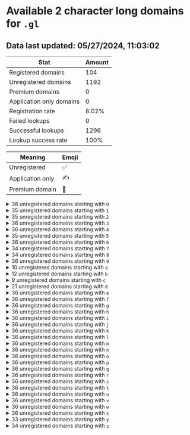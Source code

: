 # Available 2 character long domains for `.gl`

## Data last updated: 05/27/2024, 11:03:02

|Stat|Amount|
|--|--|
|Registered domains|104|
|Unregistered domains|1192|
|Premium domains|0|
|Application only domains|0|
|Registration rate|8.02%|
|Failed lookups|0|
|Successful lookups|1296|
|Lookup success rate|100%|


|Meaning|Emoji|
|--|--|
|Unregistered|:white_check_mark:|
|Application only|:writing_hand:|
|Premium domain|:gem:|

<details>
<summary>36 unregistered domains starting with <bold><code>0</code></bold></summary>

|Type|Domain|
|--|--|
|:white_check_mark:|`00.gl`|
|:white_check_mark:|`01.gl`|
|:white_check_mark:|`02.gl`|
|:white_check_mark:|`03.gl`|
|:white_check_mark:|`04.gl`|
|:white_check_mark:|`05.gl`|
|:white_check_mark:|`06.gl`|
|:white_check_mark:|`07.gl`|
|:white_check_mark:|`08.gl`|
|:white_check_mark:|`09.gl`|
|:white_check_mark:|`0a.gl`|
|:white_check_mark:|`0b.gl`|
|:white_check_mark:|`0c.gl`|
|:white_check_mark:|`0d.gl`|
|:white_check_mark:|`0e.gl`|
|:white_check_mark:|`0f.gl`|
|:white_check_mark:|`0g.gl`|
|:white_check_mark:|`0h.gl`|
|:white_check_mark:|`0i.gl`|
|:white_check_mark:|`0j.gl`|
|:white_check_mark:|`0k.gl`|
|:white_check_mark:|`0l.gl`|
|:white_check_mark:|`0m.gl`|
|:white_check_mark:|`0n.gl`|
|:white_check_mark:|`0o.gl`|
|:white_check_mark:|`0p.gl`|
|:white_check_mark:|`0q.gl`|
|:white_check_mark:|`0r.gl`|
|:white_check_mark:|`0s.gl`|
|:white_check_mark:|`0t.gl`|
|:white_check_mark:|`0u.gl`|
|:white_check_mark:|`0v.gl`|
|:white_check_mark:|`0w.gl`|
|:white_check_mark:|`0x.gl`|
|:white_check_mark:|`0y.gl`|
|:white_check_mark:|`0z.gl`|
</details>
<details>
<summary>35 unregistered domains starting with <bold><code>1</code></bold></summary>

|Type|Domain|
|--|--|
|:white_check_mark:|`11.gl`|
|:white_check_mark:|`12.gl`|
|:white_check_mark:|`13.gl`|
|:white_check_mark:|`14.gl`|
|:white_check_mark:|`15.gl`|
|:white_check_mark:|`16.gl`|
|:white_check_mark:|`17.gl`|
|:white_check_mark:|`18.gl`|
|:white_check_mark:|`19.gl`|
|:white_check_mark:|`1a.gl`|
|:white_check_mark:|`1b.gl`|
|:white_check_mark:|`1c.gl`|
|:white_check_mark:|`1d.gl`|
|:white_check_mark:|`1e.gl`|
|:white_check_mark:|`1f.gl`|
|:white_check_mark:|`1g.gl`|
|:white_check_mark:|`1h.gl`|
|:white_check_mark:|`1i.gl`|
|:white_check_mark:|`1j.gl`|
|:white_check_mark:|`1k.gl`|
|:white_check_mark:|`1l.gl`|
|:white_check_mark:|`1m.gl`|
|:white_check_mark:|`1n.gl`|
|:white_check_mark:|`1o.gl`|
|:white_check_mark:|`1p.gl`|
|:white_check_mark:|`1q.gl`|
|:white_check_mark:|`1r.gl`|
|:white_check_mark:|`1s.gl`|
|:white_check_mark:|`1t.gl`|
|:white_check_mark:|`1u.gl`|
|:white_check_mark:|`1v.gl`|
|:white_check_mark:|`1w.gl`|
|:white_check_mark:|`1x.gl`|
|:white_check_mark:|`1y.gl`|
|:white_check_mark:|`1z.gl`|
</details>
<details>
<summary>35 unregistered domains starting with <bold><code>2</code></bold></summary>

|Type|Domain|
|--|--|
|:white_check_mark:|`20.gl`|
|:white_check_mark:|`21.gl`|
|:white_check_mark:|`22.gl`|
|:white_check_mark:|`23.gl`|
|:white_check_mark:|`24.gl`|
|:white_check_mark:|`25.gl`|
|:white_check_mark:|`26.gl`|
|:white_check_mark:|`27.gl`|
|:white_check_mark:|`29.gl`|
|:white_check_mark:|`2a.gl`|
|:white_check_mark:|`2b.gl`|
|:white_check_mark:|`2c.gl`|
|:white_check_mark:|`2d.gl`|
|:white_check_mark:|`2e.gl`|
|:white_check_mark:|`2f.gl`|
|:white_check_mark:|`2g.gl`|
|:white_check_mark:|`2h.gl`|
|:white_check_mark:|`2i.gl`|
|:white_check_mark:|`2j.gl`|
|:white_check_mark:|`2k.gl`|
|:white_check_mark:|`2l.gl`|
|:white_check_mark:|`2m.gl`|
|:white_check_mark:|`2n.gl`|
|:white_check_mark:|`2o.gl`|
|:white_check_mark:|`2p.gl`|
|:white_check_mark:|`2q.gl`|
|:white_check_mark:|`2r.gl`|
|:white_check_mark:|`2s.gl`|
|:white_check_mark:|`2t.gl`|
|:white_check_mark:|`2u.gl`|
|:white_check_mark:|`2v.gl`|
|:white_check_mark:|`2w.gl`|
|:white_check_mark:|`2x.gl`|
|:white_check_mark:|`2y.gl`|
|:white_check_mark:|`2z.gl`|
</details>
<details>
<summary>36 unregistered domains starting with <bold><code>3</code></bold></summary>

|Type|Domain|
|--|--|
|:white_check_mark:|`30.gl`|
|:white_check_mark:|`31.gl`|
|:white_check_mark:|`32.gl`|
|:white_check_mark:|`33.gl`|
|:white_check_mark:|`34.gl`|
|:white_check_mark:|`35.gl`|
|:white_check_mark:|`36.gl`|
|:white_check_mark:|`37.gl`|
|:white_check_mark:|`38.gl`|
|:white_check_mark:|`39.gl`|
|:white_check_mark:|`3a.gl`|
|:white_check_mark:|`3b.gl`|
|:white_check_mark:|`3c.gl`|
|:white_check_mark:|`3d.gl`|
|:white_check_mark:|`3e.gl`|
|:white_check_mark:|`3f.gl`|
|:white_check_mark:|`3g.gl`|
|:white_check_mark:|`3h.gl`|
|:white_check_mark:|`3i.gl`|
|:white_check_mark:|`3j.gl`|
|:white_check_mark:|`3k.gl`|
|:white_check_mark:|`3l.gl`|
|:white_check_mark:|`3m.gl`|
|:white_check_mark:|`3n.gl`|
|:white_check_mark:|`3o.gl`|
|:white_check_mark:|`3p.gl`|
|:white_check_mark:|`3q.gl`|
|:white_check_mark:|`3r.gl`|
|:white_check_mark:|`3s.gl`|
|:white_check_mark:|`3t.gl`|
|:white_check_mark:|`3u.gl`|
|:white_check_mark:|`3v.gl`|
|:white_check_mark:|`3w.gl`|
|:white_check_mark:|`3x.gl`|
|:white_check_mark:|`3y.gl`|
|:white_check_mark:|`3z.gl`|
</details>
<details>
<summary>36 unregistered domains starting with <bold><code>4</code></bold></summary>

|Type|Domain|
|--|--|
|:white_check_mark:|`40.gl`|
|:white_check_mark:|`41.gl`|
|:white_check_mark:|`42.gl`|
|:white_check_mark:|`43.gl`|
|:white_check_mark:|`44.gl`|
|:white_check_mark:|`45.gl`|
|:white_check_mark:|`46.gl`|
|:white_check_mark:|`47.gl`|
|:white_check_mark:|`48.gl`|
|:white_check_mark:|`49.gl`|
|:white_check_mark:|`4a.gl`|
|:white_check_mark:|`4b.gl`|
|:white_check_mark:|`4c.gl`|
|:white_check_mark:|`4d.gl`|
|:white_check_mark:|`4e.gl`|
|:white_check_mark:|`4f.gl`|
|:white_check_mark:|`4g.gl`|
|:white_check_mark:|`4h.gl`|
|:white_check_mark:|`4i.gl`|
|:white_check_mark:|`4j.gl`|
|:white_check_mark:|`4k.gl`|
|:white_check_mark:|`4l.gl`|
|:white_check_mark:|`4m.gl`|
|:white_check_mark:|`4n.gl`|
|:white_check_mark:|`4o.gl`|
|:white_check_mark:|`4p.gl`|
|:white_check_mark:|`4q.gl`|
|:white_check_mark:|`4r.gl`|
|:white_check_mark:|`4s.gl`|
|:white_check_mark:|`4t.gl`|
|:white_check_mark:|`4u.gl`|
|:white_check_mark:|`4v.gl`|
|:white_check_mark:|`4w.gl`|
|:white_check_mark:|`4x.gl`|
|:white_check_mark:|`4y.gl`|
|:white_check_mark:|`4z.gl`|
</details>
<details>
<summary>35 unregistered domains starting with <bold><code>5</code></bold></summary>

|Type|Domain|
|--|--|
|:white_check_mark:|`50.gl`|
|:white_check_mark:|`51.gl`|
|:white_check_mark:|`52.gl`|
|:white_check_mark:|`53.gl`|
|:white_check_mark:|`54.gl`|
|:white_check_mark:|`55.gl`|
|:white_check_mark:|`56.gl`|
|:white_check_mark:|`57.gl`|
|:white_check_mark:|`58.gl`|
|:white_check_mark:|`5a.gl`|
|:white_check_mark:|`5b.gl`|
|:white_check_mark:|`5c.gl`|
|:white_check_mark:|`5d.gl`|
|:white_check_mark:|`5e.gl`|
|:white_check_mark:|`5f.gl`|
|:white_check_mark:|`5g.gl`|
|:white_check_mark:|`5h.gl`|
|:white_check_mark:|`5i.gl`|
|:white_check_mark:|`5j.gl`|
|:white_check_mark:|`5k.gl`|
|:white_check_mark:|`5l.gl`|
|:white_check_mark:|`5m.gl`|
|:white_check_mark:|`5n.gl`|
|:white_check_mark:|`5o.gl`|
|:white_check_mark:|`5p.gl`|
|:white_check_mark:|`5q.gl`|
|:white_check_mark:|`5r.gl`|
|:white_check_mark:|`5s.gl`|
|:white_check_mark:|`5t.gl`|
|:white_check_mark:|`5u.gl`|
|:white_check_mark:|`5v.gl`|
|:white_check_mark:|`5w.gl`|
|:white_check_mark:|`5x.gl`|
|:white_check_mark:|`5y.gl`|
|:white_check_mark:|`5z.gl`|
</details>
<details>
<summary>36 unregistered domains starting with <bold><code>6</code></bold></summary>

|Type|Domain|
|--|--|
|:white_check_mark:|`60.gl`|
|:white_check_mark:|`61.gl`|
|:white_check_mark:|`62.gl`|
|:white_check_mark:|`63.gl`|
|:white_check_mark:|`64.gl`|
|:white_check_mark:|`65.gl`|
|:white_check_mark:|`66.gl`|
|:white_check_mark:|`67.gl`|
|:white_check_mark:|`68.gl`|
|:white_check_mark:|`69.gl`|
|:white_check_mark:|`6a.gl`|
|:white_check_mark:|`6b.gl`|
|:white_check_mark:|`6c.gl`|
|:white_check_mark:|`6d.gl`|
|:white_check_mark:|`6e.gl`|
|:white_check_mark:|`6f.gl`|
|:white_check_mark:|`6g.gl`|
|:white_check_mark:|`6h.gl`|
|:white_check_mark:|`6i.gl`|
|:white_check_mark:|`6j.gl`|
|:white_check_mark:|`6k.gl`|
|:white_check_mark:|`6l.gl`|
|:white_check_mark:|`6m.gl`|
|:white_check_mark:|`6n.gl`|
|:white_check_mark:|`6o.gl`|
|:white_check_mark:|`6p.gl`|
|:white_check_mark:|`6q.gl`|
|:white_check_mark:|`6r.gl`|
|:white_check_mark:|`6s.gl`|
|:white_check_mark:|`6t.gl`|
|:white_check_mark:|`6u.gl`|
|:white_check_mark:|`6v.gl`|
|:white_check_mark:|`6w.gl`|
|:white_check_mark:|`6x.gl`|
|:white_check_mark:|`6y.gl`|
|:white_check_mark:|`6z.gl`|
</details>
<details>
<summary>34 unregistered domains starting with <bold><code>7</code></bold></summary>

|Type|Domain|
|--|--|
|:white_check_mark:|`70.gl`|
|:white_check_mark:|`71.gl`|
|:white_check_mark:|`72.gl`|
|:white_check_mark:|`73.gl`|
|:white_check_mark:|`74.gl`|
|:white_check_mark:|`75.gl`|
|:white_check_mark:|`76.gl`|
|:white_check_mark:|`77.gl`|
|:white_check_mark:|`78.gl`|
|:white_check_mark:|`79.gl`|
|:white_check_mark:|`7a.gl`|
|:white_check_mark:|`7c.gl`|
|:white_check_mark:|`7d.gl`|
|:white_check_mark:|`7e.gl`|
|:white_check_mark:|`7g.gl`|
|:white_check_mark:|`7h.gl`|
|:white_check_mark:|`7i.gl`|
|:white_check_mark:|`7j.gl`|
|:white_check_mark:|`7k.gl`|
|:white_check_mark:|`7l.gl`|
|:white_check_mark:|`7m.gl`|
|:white_check_mark:|`7n.gl`|
|:white_check_mark:|`7o.gl`|
|:white_check_mark:|`7p.gl`|
|:white_check_mark:|`7q.gl`|
|:white_check_mark:|`7r.gl`|
|:white_check_mark:|`7s.gl`|
|:white_check_mark:|`7t.gl`|
|:white_check_mark:|`7u.gl`|
|:white_check_mark:|`7v.gl`|
|:white_check_mark:|`7w.gl`|
|:white_check_mark:|`7x.gl`|
|:white_check_mark:|`7y.gl`|
|:white_check_mark:|`7z.gl`|
</details>
<details>
<summary>34 unregistered domains starting with <bold><code>8</code></bold></summary>

|Type|Domain|
|--|--|
|:white_check_mark:|`80.gl`|
|:white_check_mark:|`81.gl`|
|:white_check_mark:|`82.gl`|
|:white_check_mark:|`83.gl`|
|:white_check_mark:|`84.gl`|
|:white_check_mark:|`85.gl`|
|:white_check_mark:|`87.gl`|
|:white_check_mark:|`89.gl`|
|:white_check_mark:|`8a.gl`|
|:white_check_mark:|`8b.gl`|
|:white_check_mark:|`8c.gl`|
|:white_check_mark:|`8d.gl`|
|:white_check_mark:|`8e.gl`|
|:white_check_mark:|`8f.gl`|
|:white_check_mark:|`8g.gl`|
|:white_check_mark:|`8h.gl`|
|:white_check_mark:|`8i.gl`|
|:white_check_mark:|`8j.gl`|
|:white_check_mark:|`8k.gl`|
|:white_check_mark:|`8l.gl`|
|:white_check_mark:|`8m.gl`|
|:white_check_mark:|`8n.gl`|
|:white_check_mark:|`8o.gl`|
|:white_check_mark:|`8p.gl`|
|:white_check_mark:|`8q.gl`|
|:white_check_mark:|`8r.gl`|
|:white_check_mark:|`8s.gl`|
|:white_check_mark:|`8t.gl`|
|:white_check_mark:|`8u.gl`|
|:white_check_mark:|`8v.gl`|
|:white_check_mark:|`8w.gl`|
|:white_check_mark:|`8x.gl`|
|:white_check_mark:|`8y.gl`|
|:white_check_mark:|`8z.gl`|
</details>
<details>
<summary>36 unregistered domains starting with <bold><code>9</code></bold></summary>

|Type|Domain|
|--|--|
|:white_check_mark:|`90.gl`|
|:white_check_mark:|`91.gl`|
|:white_check_mark:|`92.gl`|
|:white_check_mark:|`93.gl`|
|:white_check_mark:|`94.gl`|
|:white_check_mark:|`95.gl`|
|:white_check_mark:|`96.gl`|
|:white_check_mark:|`97.gl`|
|:white_check_mark:|`98.gl`|
|:white_check_mark:|`99.gl`|
|:white_check_mark:|`9a.gl`|
|:white_check_mark:|`9b.gl`|
|:white_check_mark:|`9c.gl`|
|:white_check_mark:|`9d.gl`|
|:white_check_mark:|`9e.gl`|
|:white_check_mark:|`9f.gl`|
|:white_check_mark:|`9g.gl`|
|:white_check_mark:|`9h.gl`|
|:white_check_mark:|`9i.gl`|
|:white_check_mark:|`9j.gl`|
|:white_check_mark:|`9k.gl`|
|:white_check_mark:|`9l.gl`|
|:white_check_mark:|`9m.gl`|
|:white_check_mark:|`9n.gl`|
|:white_check_mark:|`9o.gl`|
|:white_check_mark:|`9p.gl`|
|:white_check_mark:|`9q.gl`|
|:white_check_mark:|`9r.gl`|
|:white_check_mark:|`9s.gl`|
|:white_check_mark:|`9t.gl`|
|:white_check_mark:|`9u.gl`|
|:white_check_mark:|`9v.gl`|
|:white_check_mark:|`9w.gl`|
|:white_check_mark:|`9x.gl`|
|:white_check_mark:|`9y.gl`|
|:white_check_mark:|`9z.gl`|
</details>
<details>
<summary>10 unregistered domains starting with <bold><code>a</code></bold></summary>

|Type|Domain|
|--|--|
|:white_check_mark:|`a0.gl`|
|:white_check_mark:|`a1.gl`|
|:white_check_mark:|`a2.gl`|
|:white_check_mark:|`a3.gl`|
|:white_check_mark:|`a6.gl`|
|:white_check_mark:|`a7.gl`|
|:white_check_mark:|`a8.gl`|
|:white_check_mark:|`a9.gl`|
|:white_check_mark:|`ap.gl`|
|:white_check_mark:|`aq.gl`|
</details>
<details>
<summary>12 unregistered domains starting with <bold><code>b</code></bold></summary>

|Type|Domain|
|--|--|
|:white_check_mark:|`b0.gl`|
|:white_check_mark:|`b1.gl`|
|:white_check_mark:|`b2.gl`|
|:white_check_mark:|`b3.gl`|
|:white_check_mark:|`b4.gl`|
|:white_check_mark:|`b5.gl`|
|:white_check_mark:|`b6.gl`|
|:white_check_mark:|`b7.gl`|
|:white_check_mark:|`b8.gl`|
|:white_check_mark:|`b9.gl`|
|:white_check_mark:|`bo.gl`|
|:white_check_mark:|`bv.gl`|
</details>
<details>
<summary>9 unregistered domains starting with <bold><code>c</code></bold></summary>

|Type|Domain|
|--|--|
|:white_check_mark:|`c0.gl`|
|:white_check_mark:|`c1.gl`|
|:white_check_mark:|`c2.gl`|
|:white_check_mark:|`c3.gl`|
|:white_check_mark:|`c6.gl`|
|:white_check_mark:|`c7.gl`|
|:white_check_mark:|`c8.gl`|
|:white_check_mark:|`c9.gl`|
|:white_check_mark:|`cj.gl`|
</details>
<details>
<summary>21 unregistered domains starting with <bold><code>d</code></bold></summary>

|Type|Domain|
|--|--|
|:white_check_mark:|`d0.gl`|
|:white_check_mark:|`d1.gl`|
|:white_check_mark:|`d2.gl`|
|:white_check_mark:|`d3.gl`|
|:white_check_mark:|`d4.gl`|
|:white_check_mark:|`d5.gl`|
|:white_check_mark:|`d6.gl`|
|:white_check_mark:|`d7.gl`|
|:white_check_mark:|`d8.gl`|
|:white_check_mark:|`d9.gl`|
|:white_check_mark:|`dp.gl`|
|:white_check_mark:|`dq.gl`|
|:white_check_mark:|`dr.gl`|
|:white_check_mark:|`ds.gl`|
|:white_check_mark:|`dt.gl`|
|:white_check_mark:|`du.gl`|
|:white_check_mark:|`dv.gl`|
|:white_check_mark:|`dw.gl`|
|:white_check_mark:|`dx.gl`|
|:white_check_mark:|`dy.gl`|
|:white_check_mark:|`dz.gl`|
</details>
<details>
<summary>36 unregistered domains starting with <bold><code>e</code></bold></summary>

|Type|Domain|
|--|--|
|:white_check_mark:|`e0.gl`|
|:white_check_mark:|`e1.gl`|
|:white_check_mark:|`e2.gl`|
|:white_check_mark:|`e3.gl`|
|:white_check_mark:|`e4.gl`|
|:white_check_mark:|`e5.gl`|
|:white_check_mark:|`e6.gl`|
|:white_check_mark:|`e7.gl`|
|:white_check_mark:|`e8.gl`|
|:white_check_mark:|`e9.gl`|
|:white_check_mark:|`ea.gl`|
|:white_check_mark:|`eb.gl`|
|:white_check_mark:|`ec.gl`|
|:white_check_mark:|`ed.gl`|
|:white_check_mark:|`ee.gl`|
|:white_check_mark:|`ef.gl`|
|:white_check_mark:|`eg.gl`|
|:white_check_mark:|`eh.gl`|
|:white_check_mark:|`ei.gl`|
|:white_check_mark:|`ej.gl`|
|:white_check_mark:|`ek.gl`|
|:white_check_mark:|`el.gl`|
|:white_check_mark:|`em.gl`|
|:white_check_mark:|`en.gl`|
|:white_check_mark:|`eo.gl`|
|:white_check_mark:|`ep.gl`|
|:white_check_mark:|`eq.gl`|
|:white_check_mark:|`er.gl`|
|:white_check_mark:|`es.gl`|
|:white_check_mark:|`et.gl`|
|:white_check_mark:|`eu.gl`|
|:white_check_mark:|`ev.gl`|
|:white_check_mark:|`ew.gl`|
|:white_check_mark:|`ex.gl`|
|:white_check_mark:|`ey.gl`|
|:white_check_mark:|`ez.gl`|
</details>
<details>
<summary>36 unregistered domains starting with <bold><code>f</code></bold></summary>

|Type|Domain|
|--|--|
|:white_check_mark:|`f0.gl`|
|:white_check_mark:|`f1.gl`|
|:white_check_mark:|`f2.gl`|
|:white_check_mark:|`f3.gl`|
|:white_check_mark:|`f4.gl`|
|:white_check_mark:|`f5.gl`|
|:white_check_mark:|`f6.gl`|
|:white_check_mark:|`f7.gl`|
|:white_check_mark:|`f8.gl`|
|:white_check_mark:|`f9.gl`|
|:white_check_mark:|`fa.gl`|
|:white_check_mark:|`fb.gl`|
|:white_check_mark:|`fc.gl`|
|:white_check_mark:|`fd.gl`|
|:white_check_mark:|`fe.gl`|
|:white_check_mark:|`ff.gl`|
|:white_check_mark:|`fg.gl`|
|:white_check_mark:|`fh.gl`|
|:white_check_mark:|`fi.gl`|
|:white_check_mark:|`fj.gl`|
|:white_check_mark:|`fk.gl`|
|:white_check_mark:|`fl.gl`|
|:white_check_mark:|`fm.gl`|
|:white_check_mark:|`fn.gl`|
|:white_check_mark:|`fo.gl`|
|:white_check_mark:|`fp.gl`|
|:white_check_mark:|`fq.gl`|
|:white_check_mark:|`fr.gl`|
|:white_check_mark:|`fs.gl`|
|:white_check_mark:|`ft.gl`|
|:white_check_mark:|`fu.gl`|
|:white_check_mark:|`fv.gl`|
|:white_check_mark:|`fw.gl`|
|:white_check_mark:|`fx.gl`|
|:white_check_mark:|`fy.gl`|
|:white_check_mark:|`fz.gl`|
</details>
<details>
<summary>36 unregistered domains starting with <bold><code>g</code></bold></summary>

|Type|Domain|
|--|--|
|:white_check_mark:|`g0.gl`|
|:white_check_mark:|`g1.gl`|
|:white_check_mark:|`g2.gl`|
|:white_check_mark:|`g3.gl`|
|:white_check_mark:|`g4.gl`|
|:white_check_mark:|`g5.gl`|
|:white_check_mark:|`g6.gl`|
|:white_check_mark:|`g7.gl`|
|:white_check_mark:|`g8.gl`|
|:white_check_mark:|`g9.gl`|
|:white_check_mark:|`ga.gl`|
|:white_check_mark:|`gb.gl`|
|:white_check_mark:|`gc.gl`|
|:white_check_mark:|`gd.gl`|
|:white_check_mark:|`ge.gl`|
|:white_check_mark:|`gf.gl`|
|:white_check_mark:|`gg.gl`|
|:white_check_mark:|`gh.gl`|
|:white_check_mark:|`gi.gl`|
|:white_check_mark:|`gj.gl`|
|:white_check_mark:|`gk.gl`|
|:white_check_mark:|`gl.gl`|
|:white_check_mark:|`gm.gl`|
|:white_check_mark:|`gn.gl`|
|:white_check_mark:|`go.gl`|
|:white_check_mark:|`gp.gl`|
|:white_check_mark:|`gq.gl`|
|:white_check_mark:|`gr.gl`|
|:white_check_mark:|`gs.gl`|
|:white_check_mark:|`gt.gl`|
|:white_check_mark:|`gu.gl`|
|:white_check_mark:|`gv.gl`|
|:white_check_mark:|`gw.gl`|
|:white_check_mark:|`gx.gl`|
|:white_check_mark:|`gy.gl`|
|:white_check_mark:|`gz.gl`|
</details>
<details>
<summary>36 unregistered domains starting with <bold><code>h</code></bold></summary>

|Type|Domain|
|--|--|
|:white_check_mark:|`h0.gl`|
|:white_check_mark:|`h1.gl`|
|:white_check_mark:|`h2.gl`|
|:white_check_mark:|`h3.gl`|
|:white_check_mark:|`h4.gl`|
|:white_check_mark:|`h5.gl`|
|:white_check_mark:|`h6.gl`|
|:white_check_mark:|`h7.gl`|
|:white_check_mark:|`h8.gl`|
|:white_check_mark:|`h9.gl`|
|:white_check_mark:|`ha.gl`|
|:white_check_mark:|`hb.gl`|
|:white_check_mark:|`hc.gl`|
|:white_check_mark:|`hd.gl`|
|:white_check_mark:|`he.gl`|
|:white_check_mark:|`hf.gl`|
|:white_check_mark:|`hg.gl`|
|:white_check_mark:|`hh.gl`|
|:white_check_mark:|`hi.gl`|
|:white_check_mark:|`hj.gl`|
|:white_check_mark:|`hk.gl`|
|:white_check_mark:|`hl.gl`|
|:white_check_mark:|`hm.gl`|
|:white_check_mark:|`hn.gl`|
|:white_check_mark:|`ho.gl`|
|:white_check_mark:|`hp.gl`|
|:white_check_mark:|`hq.gl`|
|:white_check_mark:|`hr.gl`|
|:white_check_mark:|`hs.gl`|
|:white_check_mark:|`ht.gl`|
|:white_check_mark:|`hu.gl`|
|:white_check_mark:|`hv.gl`|
|:white_check_mark:|`hw.gl`|
|:white_check_mark:|`hx.gl`|
|:white_check_mark:|`hy.gl`|
|:white_check_mark:|`hz.gl`|
</details>
<details>
<summary>36 unregistered domains starting with <bold><code>i</code></bold></summary>

|Type|Domain|
|--|--|
|:white_check_mark:|`i0.gl`|
|:white_check_mark:|`i1.gl`|
|:white_check_mark:|`i2.gl`|
|:white_check_mark:|`i3.gl`|
|:white_check_mark:|`i4.gl`|
|:white_check_mark:|`i5.gl`|
|:white_check_mark:|`i6.gl`|
|:white_check_mark:|`i7.gl`|
|:white_check_mark:|`i8.gl`|
|:white_check_mark:|`i9.gl`|
|:white_check_mark:|`ia.gl`|
|:white_check_mark:|`ib.gl`|
|:white_check_mark:|`ic.gl`|
|:white_check_mark:|`id.gl`|
|:white_check_mark:|`ie.gl`|
|:white_check_mark:|`if.gl`|
|:white_check_mark:|`ig.gl`|
|:white_check_mark:|`ih.gl`|
|:white_check_mark:|`ii.gl`|
|:white_check_mark:|`ij.gl`|
|:white_check_mark:|`ik.gl`|
|:white_check_mark:|`il.gl`|
|:white_check_mark:|`im.gl`|
|:white_check_mark:|`in.gl`|
|:white_check_mark:|`io.gl`|
|:white_check_mark:|`ip.gl`|
|:white_check_mark:|`iq.gl`|
|:white_check_mark:|`ir.gl`|
|:white_check_mark:|`is.gl`|
|:white_check_mark:|`it.gl`|
|:white_check_mark:|`iu.gl`|
|:white_check_mark:|`iv.gl`|
|:white_check_mark:|`iw.gl`|
|:white_check_mark:|`ix.gl`|
|:white_check_mark:|`iy.gl`|
|:white_check_mark:|`iz.gl`|
</details>
<details>
<summary>36 unregistered domains starting with <bold><code>j</code></bold></summary>

|Type|Domain|
|--|--|
|:white_check_mark:|`j0.gl`|
|:white_check_mark:|`j1.gl`|
|:white_check_mark:|`j2.gl`|
|:white_check_mark:|`j3.gl`|
|:white_check_mark:|`j4.gl`|
|:white_check_mark:|`j5.gl`|
|:white_check_mark:|`j6.gl`|
|:white_check_mark:|`j7.gl`|
|:white_check_mark:|`j8.gl`|
|:white_check_mark:|`j9.gl`|
|:white_check_mark:|`ja.gl`|
|:white_check_mark:|`jb.gl`|
|:white_check_mark:|`jc.gl`|
|:white_check_mark:|`jd.gl`|
|:white_check_mark:|`je.gl`|
|:white_check_mark:|`jf.gl`|
|:white_check_mark:|`jg.gl`|
|:white_check_mark:|`jh.gl`|
|:white_check_mark:|`ji.gl`|
|:white_check_mark:|`jj.gl`|
|:white_check_mark:|`jk.gl`|
|:white_check_mark:|`jl.gl`|
|:white_check_mark:|`jm.gl`|
|:white_check_mark:|`jn.gl`|
|:white_check_mark:|`jo.gl`|
|:white_check_mark:|`jp.gl`|
|:white_check_mark:|`jq.gl`|
|:white_check_mark:|`jr.gl`|
|:white_check_mark:|`js.gl`|
|:white_check_mark:|`jt.gl`|
|:white_check_mark:|`ju.gl`|
|:white_check_mark:|`jv.gl`|
|:white_check_mark:|`jw.gl`|
|:white_check_mark:|`jx.gl`|
|:white_check_mark:|`jy.gl`|
|:white_check_mark:|`jz.gl`|
</details>
<details>
<summary>36 unregistered domains starting with <bold><code>k</code></bold></summary>

|Type|Domain|
|--|--|
|:white_check_mark:|`k0.gl`|
|:white_check_mark:|`k1.gl`|
|:white_check_mark:|`k2.gl`|
|:white_check_mark:|`k3.gl`|
|:white_check_mark:|`k4.gl`|
|:white_check_mark:|`k5.gl`|
|:white_check_mark:|`k6.gl`|
|:white_check_mark:|`k7.gl`|
|:white_check_mark:|`k8.gl`|
|:white_check_mark:|`k9.gl`|
|:white_check_mark:|`ka.gl`|
|:white_check_mark:|`kb.gl`|
|:white_check_mark:|`kc.gl`|
|:white_check_mark:|`kd.gl`|
|:white_check_mark:|`ke.gl`|
|:white_check_mark:|`kf.gl`|
|:white_check_mark:|`kg.gl`|
|:white_check_mark:|`kh.gl`|
|:white_check_mark:|`ki.gl`|
|:white_check_mark:|`kj.gl`|
|:white_check_mark:|`kk.gl`|
|:white_check_mark:|`kl.gl`|
|:white_check_mark:|`km.gl`|
|:white_check_mark:|`kn.gl`|
|:white_check_mark:|`ko.gl`|
|:white_check_mark:|`kp.gl`|
|:white_check_mark:|`kq.gl`|
|:white_check_mark:|`kr.gl`|
|:white_check_mark:|`ks.gl`|
|:white_check_mark:|`kt.gl`|
|:white_check_mark:|`ku.gl`|
|:white_check_mark:|`kv.gl`|
|:white_check_mark:|`kw.gl`|
|:white_check_mark:|`kx.gl`|
|:white_check_mark:|`ky.gl`|
|:white_check_mark:|`kz.gl`|
</details>
<details>
<summary>36 unregistered domains starting with <bold><code>l</code></bold></summary>

|Type|Domain|
|--|--|
|:white_check_mark:|`l0.gl`|
|:white_check_mark:|`l1.gl`|
|:white_check_mark:|`l2.gl`|
|:white_check_mark:|`l3.gl`|
|:white_check_mark:|`l4.gl`|
|:white_check_mark:|`l5.gl`|
|:white_check_mark:|`l6.gl`|
|:white_check_mark:|`l7.gl`|
|:white_check_mark:|`l8.gl`|
|:white_check_mark:|`l9.gl`|
|:white_check_mark:|`la.gl`|
|:white_check_mark:|`lb.gl`|
|:white_check_mark:|`lc.gl`|
|:white_check_mark:|`ld.gl`|
|:white_check_mark:|`le.gl`|
|:white_check_mark:|`lf.gl`|
|:white_check_mark:|`lg.gl`|
|:white_check_mark:|`lh.gl`|
|:white_check_mark:|`li.gl`|
|:white_check_mark:|`lj.gl`|
|:white_check_mark:|`lk.gl`|
|:white_check_mark:|`ll.gl`|
|:white_check_mark:|`lm.gl`|
|:white_check_mark:|`ln.gl`|
|:white_check_mark:|`lo.gl`|
|:white_check_mark:|`lp.gl`|
|:white_check_mark:|`lq.gl`|
|:white_check_mark:|`lr.gl`|
|:white_check_mark:|`ls.gl`|
|:white_check_mark:|`lt.gl`|
|:white_check_mark:|`lu.gl`|
|:white_check_mark:|`lv.gl`|
|:white_check_mark:|`lw.gl`|
|:white_check_mark:|`lx.gl`|
|:white_check_mark:|`ly.gl`|
|:white_check_mark:|`lz.gl`|
</details>
<details>
<summary>36 unregistered domains starting with <bold><code>m</code></bold></summary>

|Type|Domain|
|--|--|
|:white_check_mark:|`m0.gl`|
|:white_check_mark:|`m1.gl`|
|:white_check_mark:|`m2.gl`|
|:white_check_mark:|`m3.gl`|
|:white_check_mark:|`m4.gl`|
|:white_check_mark:|`m5.gl`|
|:white_check_mark:|`m6.gl`|
|:white_check_mark:|`m7.gl`|
|:white_check_mark:|`m8.gl`|
|:white_check_mark:|`m9.gl`|
|:white_check_mark:|`ma.gl`|
|:white_check_mark:|`mb.gl`|
|:white_check_mark:|`mc.gl`|
|:white_check_mark:|`md.gl`|
|:white_check_mark:|`me.gl`|
|:white_check_mark:|`mf.gl`|
|:white_check_mark:|`mg.gl`|
|:white_check_mark:|`mh.gl`|
|:white_check_mark:|`mi.gl`|
|:white_check_mark:|`mj.gl`|
|:white_check_mark:|`mk.gl`|
|:white_check_mark:|`ml.gl`|
|:white_check_mark:|`mm.gl`|
|:white_check_mark:|`mn.gl`|
|:white_check_mark:|`mo.gl`|
|:white_check_mark:|`mp.gl`|
|:white_check_mark:|`mq.gl`|
|:white_check_mark:|`mr.gl`|
|:white_check_mark:|`ms.gl`|
|:white_check_mark:|`mt.gl`|
|:white_check_mark:|`mu.gl`|
|:white_check_mark:|`mv.gl`|
|:white_check_mark:|`mw.gl`|
|:white_check_mark:|`mx.gl`|
|:white_check_mark:|`my.gl`|
|:white_check_mark:|`mz.gl`|
</details>
<details>
<summary>36 unregistered domains starting with <bold><code>n</code></bold></summary>

|Type|Domain|
|--|--|
|:white_check_mark:|`n0.gl`|
|:white_check_mark:|`n1.gl`|
|:white_check_mark:|`n2.gl`|
|:white_check_mark:|`n3.gl`|
|:white_check_mark:|`n4.gl`|
|:white_check_mark:|`n5.gl`|
|:white_check_mark:|`n6.gl`|
|:white_check_mark:|`n7.gl`|
|:white_check_mark:|`n8.gl`|
|:white_check_mark:|`n9.gl`|
|:white_check_mark:|`na.gl`|
|:white_check_mark:|`nb.gl`|
|:white_check_mark:|`nc.gl`|
|:white_check_mark:|`nd.gl`|
|:white_check_mark:|`ne.gl`|
|:white_check_mark:|`nf.gl`|
|:white_check_mark:|`ng.gl`|
|:white_check_mark:|`nh.gl`|
|:white_check_mark:|`ni.gl`|
|:white_check_mark:|`nj.gl`|
|:white_check_mark:|`nk.gl`|
|:white_check_mark:|`nl.gl`|
|:white_check_mark:|`nm.gl`|
|:white_check_mark:|`nn.gl`|
|:white_check_mark:|`no.gl`|
|:white_check_mark:|`np.gl`|
|:white_check_mark:|`nq.gl`|
|:white_check_mark:|`nr.gl`|
|:white_check_mark:|`ns.gl`|
|:white_check_mark:|`nt.gl`|
|:white_check_mark:|`nu.gl`|
|:white_check_mark:|`nv.gl`|
|:white_check_mark:|`nw.gl`|
|:white_check_mark:|`nx.gl`|
|:white_check_mark:|`ny.gl`|
|:white_check_mark:|`nz.gl`|
</details>
<details>
<summary>36 unregistered domains starting with <bold><code>o</code></bold></summary>

|Type|Domain|
|--|--|
|:white_check_mark:|`o0.gl`|
|:white_check_mark:|`o1.gl`|
|:white_check_mark:|`o2.gl`|
|:white_check_mark:|`o3.gl`|
|:white_check_mark:|`o4.gl`|
|:white_check_mark:|`o5.gl`|
|:white_check_mark:|`o6.gl`|
|:white_check_mark:|`o7.gl`|
|:white_check_mark:|`o8.gl`|
|:white_check_mark:|`o9.gl`|
|:white_check_mark:|`oa.gl`|
|:white_check_mark:|`ob.gl`|
|:white_check_mark:|`oc.gl`|
|:white_check_mark:|`od.gl`|
|:white_check_mark:|`oe.gl`|
|:white_check_mark:|`of.gl`|
|:white_check_mark:|`og.gl`|
|:white_check_mark:|`oh.gl`|
|:white_check_mark:|`oi.gl`|
|:white_check_mark:|`oj.gl`|
|:white_check_mark:|`ok.gl`|
|:white_check_mark:|`ol.gl`|
|:white_check_mark:|`om.gl`|
|:white_check_mark:|`on.gl`|
|:white_check_mark:|`oo.gl`|
|:white_check_mark:|`op.gl`|
|:white_check_mark:|`oq.gl`|
|:white_check_mark:|`or.gl`|
|:white_check_mark:|`os.gl`|
|:white_check_mark:|`ot.gl`|
|:white_check_mark:|`ou.gl`|
|:white_check_mark:|`ov.gl`|
|:white_check_mark:|`ow.gl`|
|:white_check_mark:|`ox.gl`|
|:white_check_mark:|`oy.gl`|
|:white_check_mark:|`oz.gl`|
</details>
<details>
<summary>36 unregistered domains starting with <bold><code>p</code></bold></summary>

|Type|Domain|
|--|--|
|:white_check_mark:|`p0.gl`|
|:white_check_mark:|`p1.gl`|
|:white_check_mark:|`p2.gl`|
|:white_check_mark:|`p3.gl`|
|:white_check_mark:|`p4.gl`|
|:white_check_mark:|`p5.gl`|
|:white_check_mark:|`p6.gl`|
|:white_check_mark:|`p7.gl`|
|:white_check_mark:|`p8.gl`|
|:white_check_mark:|`p9.gl`|
|:white_check_mark:|`pa.gl`|
|:white_check_mark:|`pb.gl`|
|:white_check_mark:|`pc.gl`|
|:white_check_mark:|`pd.gl`|
|:white_check_mark:|`pe.gl`|
|:white_check_mark:|`pf.gl`|
|:white_check_mark:|`pg.gl`|
|:white_check_mark:|`ph.gl`|
|:white_check_mark:|`pi.gl`|
|:white_check_mark:|`pj.gl`|
|:white_check_mark:|`pk.gl`|
|:white_check_mark:|`pl.gl`|
|:white_check_mark:|`pm.gl`|
|:white_check_mark:|`pn.gl`|
|:white_check_mark:|`po.gl`|
|:white_check_mark:|`pp.gl`|
|:white_check_mark:|`pq.gl`|
|:white_check_mark:|`pr.gl`|
|:white_check_mark:|`ps.gl`|
|:white_check_mark:|`pt.gl`|
|:white_check_mark:|`pu.gl`|
|:white_check_mark:|`pv.gl`|
|:white_check_mark:|`pw.gl`|
|:white_check_mark:|`px.gl`|
|:white_check_mark:|`py.gl`|
|:white_check_mark:|`pz.gl`|
</details>
<details>
<summary>36 unregistered domains starting with <bold><code>q</code></bold></summary>

|Type|Domain|
|--|--|
|:white_check_mark:|`q0.gl`|
|:white_check_mark:|`q1.gl`|
|:white_check_mark:|`q2.gl`|
|:white_check_mark:|`q3.gl`|
|:white_check_mark:|`q4.gl`|
|:white_check_mark:|`q5.gl`|
|:white_check_mark:|`q6.gl`|
|:white_check_mark:|`q7.gl`|
|:white_check_mark:|`q8.gl`|
|:white_check_mark:|`q9.gl`|
|:white_check_mark:|`qa.gl`|
|:white_check_mark:|`qb.gl`|
|:white_check_mark:|`qc.gl`|
|:white_check_mark:|`qd.gl`|
|:white_check_mark:|`qe.gl`|
|:white_check_mark:|`qf.gl`|
|:white_check_mark:|`qg.gl`|
|:white_check_mark:|`qh.gl`|
|:white_check_mark:|`qi.gl`|
|:white_check_mark:|`qj.gl`|
|:white_check_mark:|`qk.gl`|
|:white_check_mark:|`ql.gl`|
|:white_check_mark:|`qm.gl`|
|:white_check_mark:|`qn.gl`|
|:white_check_mark:|`qo.gl`|
|:white_check_mark:|`qp.gl`|
|:white_check_mark:|`qq.gl`|
|:white_check_mark:|`qr.gl`|
|:white_check_mark:|`qs.gl`|
|:white_check_mark:|`qt.gl`|
|:white_check_mark:|`qu.gl`|
|:white_check_mark:|`qv.gl`|
|:white_check_mark:|`qw.gl`|
|:white_check_mark:|`qx.gl`|
|:white_check_mark:|`qy.gl`|
|:white_check_mark:|`qz.gl`|
</details>
<details>
<summary>36 unregistered domains starting with <bold><code>r</code></bold></summary>

|Type|Domain|
|--|--|
|:white_check_mark:|`r0.gl`|
|:white_check_mark:|`r1.gl`|
|:white_check_mark:|`r2.gl`|
|:white_check_mark:|`r3.gl`|
|:white_check_mark:|`r4.gl`|
|:white_check_mark:|`r5.gl`|
|:white_check_mark:|`r6.gl`|
|:white_check_mark:|`r7.gl`|
|:white_check_mark:|`r8.gl`|
|:white_check_mark:|`r9.gl`|
|:white_check_mark:|`ra.gl`|
|:white_check_mark:|`rb.gl`|
|:white_check_mark:|`rc.gl`|
|:white_check_mark:|`rd.gl`|
|:white_check_mark:|`re.gl`|
|:white_check_mark:|`rf.gl`|
|:white_check_mark:|`rg.gl`|
|:white_check_mark:|`rh.gl`|
|:white_check_mark:|`ri.gl`|
|:white_check_mark:|`rj.gl`|
|:white_check_mark:|`rk.gl`|
|:white_check_mark:|`rl.gl`|
|:white_check_mark:|`rm.gl`|
|:white_check_mark:|`rn.gl`|
|:white_check_mark:|`ro.gl`|
|:white_check_mark:|`rp.gl`|
|:white_check_mark:|`rq.gl`|
|:white_check_mark:|`rr.gl`|
|:white_check_mark:|`rs.gl`|
|:white_check_mark:|`rt.gl`|
|:white_check_mark:|`ru.gl`|
|:white_check_mark:|`rv.gl`|
|:white_check_mark:|`rw.gl`|
|:white_check_mark:|`rx.gl`|
|:white_check_mark:|`ry.gl`|
|:white_check_mark:|`rz.gl`|
</details>
<details>
<summary>36 unregistered domains starting with <bold><code>s</code></bold></summary>

|Type|Domain|
|--|--|
|:white_check_mark:|`s0.gl`|
|:white_check_mark:|`s1.gl`|
|:white_check_mark:|`s2.gl`|
|:white_check_mark:|`s3.gl`|
|:white_check_mark:|`s4.gl`|
|:white_check_mark:|`s5.gl`|
|:white_check_mark:|`s6.gl`|
|:white_check_mark:|`s7.gl`|
|:white_check_mark:|`s8.gl`|
|:white_check_mark:|`s9.gl`|
|:white_check_mark:|`sa.gl`|
|:white_check_mark:|`sb.gl`|
|:white_check_mark:|`sc.gl`|
|:white_check_mark:|`sd.gl`|
|:white_check_mark:|`se.gl`|
|:white_check_mark:|`sf.gl`|
|:white_check_mark:|`sg.gl`|
|:white_check_mark:|`sh.gl`|
|:white_check_mark:|`si.gl`|
|:white_check_mark:|`sj.gl`|
|:white_check_mark:|`sk.gl`|
|:white_check_mark:|`sl.gl`|
|:white_check_mark:|`sm.gl`|
|:white_check_mark:|`sn.gl`|
|:white_check_mark:|`so.gl`|
|:white_check_mark:|`sp.gl`|
|:white_check_mark:|`sq.gl`|
|:white_check_mark:|`sr.gl`|
|:white_check_mark:|`ss.gl`|
|:white_check_mark:|`st.gl`|
|:white_check_mark:|`su.gl`|
|:white_check_mark:|`sv.gl`|
|:white_check_mark:|`sw.gl`|
|:white_check_mark:|`sx.gl`|
|:white_check_mark:|`sy.gl`|
|:white_check_mark:|`sz.gl`|
</details>
<details>
<summary>36 unregistered domains starting with <bold><code>t</code></bold></summary>

|Type|Domain|
|--|--|
|:white_check_mark:|`t0.gl`|
|:white_check_mark:|`t1.gl`|
|:white_check_mark:|`t2.gl`|
|:white_check_mark:|`t3.gl`|
|:white_check_mark:|`t4.gl`|
|:white_check_mark:|`t5.gl`|
|:white_check_mark:|`t6.gl`|
|:white_check_mark:|`t7.gl`|
|:white_check_mark:|`t8.gl`|
|:white_check_mark:|`t9.gl`|
|:white_check_mark:|`ta.gl`|
|:white_check_mark:|`tb.gl`|
|:white_check_mark:|`tc.gl`|
|:white_check_mark:|`td.gl`|
|:white_check_mark:|`te.gl`|
|:white_check_mark:|`tf.gl`|
|:white_check_mark:|`tg.gl`|
|:white_check_mark:|`th.gl`|
|:white_check_mark:|`ti.gl`|
|:white_check_mark:|`tj.gl`|
|:white_check_mark:|`tk.gl`|
|:white_check_mark:|`tl.gl`|
|:white_check_mark:|`tm.gl`|
|:white_check_mark:|`tn.gl`|
|:white_check_mark:|`to.gl`|
|:white_check_mark:|`tp.gl`|
|:white_check_mark:|`tq.gl`|
|:white_check_mark:|`tr.gl`|
|:white_check_mark:|`ts.gl`|
|:white_check_mark:|`tt.gl`|
|:white_check_mark:|`tu.gl`|
|:white_check_mark:|`tv.gl`|
|:white_check_mark:|`tw.gl`|
|:white_check_mark:|`tx.gl`|
|:white_check_mark:|`ty.gl`|
|:white_check_mark:|`tz.gl`|
</details>
<details>
<summary>36 unregistered domains starting with <bold><code>u</code></bold></summary>

|Type|Domain|
|--|--|
|:white_check_mark:|`u0.gl`|
|:white_check_mark:|`u1.gl`|
|:white_check_mark:|`u2.gl`|
|:white_check_mark:|`u3.gl`|
|:white_check_mark:|`u4.gl`|
|:white_check_mark:|`u5.gl`|
|:white_check_mark:|`u6.gl`|
|:white_check_mark:|`u7.gl`|
|:white_check_mark:|`u8.gl`|
|:white_check_mark:|`u9.gl`|
|:white_check_mark:|`ua.gl`|
|:white_check_mark:|`ub.gl`|
|:white_check_mark:|`uc.gl`|
|:white_check_mark:|`ud.gl`|
|:white_check_mark:|`ue.gl`|
|:white_check_mark:|`uf.gl`|
|:white_check_mark:|`ug.gl`|
|:white_check_mark:|`uh.gl`|
|:white_check_mark:|`ui.gl`|
|:white_check_mark:|`uj.gl`|
|:white_check_mark:|`uk.gl`|
|:white_check_mark:|`ul.gl`|
|:white_check_mark:|`um.gl`|
|:white_check_mark:|`un.gl`|
|:white_check_mark:|`uo.gl`|
|:white_check_mark:|`up.gl`|
|:white_check_mark:|`uq.gl`|
|:white_check_mark:|`ur.gl`|
|:white_check_mark:|`us.gl`|
|:white_check_mark:|`ut.gl`|
|:white_check_mark:|`uu.gl`|
|:white_check_mark:|`uv.gl`|
|:white_check_mark:|`uw.gl`|
|:white_check_mark:|`ux.gl`|
|:white_check_mark:|`uy.gl`|
|:white_check_mark:|`uz.gl`|
</details>
<details>
<summary>36 unregistered domains starting with <bold><code>v</code></bold></summary>

|Type|Domain|
|--|--|
|:white_check_mark:|`v0.gl`|
|:white_check_mark:|`v1.gl`|
|:white_check_mark:|`v2.gl`|
|:white_check_mark:|`v3.gl`|
|:white_check_mark:|`v4.gl`|
|:white_check_mark:|`v5.gl`|
|:white_check_mark:|`v6.gl`|
|:white_check_mark:|`v7.gl`|
|:white_check_mark:|`v8.gl`|
|:white_check_mark:|`v9.gl`|
|:white_check_mark:|`va.gl`|
|:white_check_mark:|`vb.gl`|
|:white_check_mark:|`vc.gl`|
|:white_check_mark:|`vd.gl`|
|:white_check_mark:|`ve.gl`|
|:white_check_mark:|`vf.gl`|
|:white_check_mark:|`vg.gl`|
|:white_check_mark:|`vh.gl`|
|:white_check_mark:|`vi.gl`|
|:white_check_mark:|`vj.gl`|
|:white_check_mark:|`vk.gl`|
|:white_check_mark:|`vl.gl`|
|:white_check_mark:|`vm.gl`|
|:white_check_mark:|`vn.gl`|
|:white_check_mark:|`vo.gl`|
|:white_check_mark:|`vp.gl`|
|:white_check_mark:|`vq.gl`|
|:white_check_mark:|`vr.gl`|
|:white_check_mark:|`vs.gl`|
|:white_check_mark:|`vt.gl`|
|:white_check_mark:|`vu.gl`|
|:white_check_mark:|`vv.gl`|
|:white_check_mark:|`vw.gl`|
|:white_check_mark:|`vx.gl`|
|:white_check_mark:|`vy.gl`|
|:white_check_mark:|`vz.gl`|
</details>
<details>
<summary>36 unregistered domains starting with <bold><code>w</code></bold></summary>

|Type|Domain|
|--|--|
|:white_check_mark:|`w0.gl`|
|:white_check_mark:|`w1.gl`|
|:white_check_mark:|`w2.gl`|
|:white_check_mark:|`w3.gl`|
|:white_check_mark:|`w4.gl`|
|:white_check_mark:|`w5.gl`|
|:white_check_mark:|`w6.gl`|
|:white_check_mark:|`w7.gl`|
|:white_check_mark:|`w8.gl`|
|:white_check_mark:|`w9.gl`|
|:white_check_mark:|`wa.gl`|
|:white_check_mark:|`wb.gl`|
|:white_check_mark:|`wc.gl`|
|:white_check_mark:|`wd.gl`|
|:white_check_mark:|`we.gl`|
|:white_check_mark:|`wf.gl`|
|:white_check_mark:|`wg.gl`|
|:white_check_mark:|`wh.gl`|
|:white_check_mark:|`wi.gl`|
|:white_check_mark:|`wj.gl`|
|:white_check_mark:|`wk.gl`|
|:white_check_mark:|`wl.gl`|
|:white_check_mark:|`wm.gl`|
|:white_check_mark:|`wn.gl`|
|:white_check_mark:|`wo.gl`|
|:white_check_mark:|`wp.gl`|
|:white_check_mark:|`wq.gl`|
|:white_check_mark:|`wr.gl`|
|:white_check_mark:|`ws.gl`|
|:white_check_mark:|`wt.gl`|
|:white_check_mark:|`wu.gl`|
|:white_check_mark:|`wv.gl`|
|:white_check_mark:|`ww.gl`|
|:white_check_mark:|`wx.gl`|
|:white_check_mark:|`wy.gl`|
|:white_check_mark:|`wz.gl`|
</details>
<details>
<summary>36 unregistered domains starting with <bold><code>x</code></bold></summary>

|Type|Domain|
|--|--|
|:white_check_mark:|`x0.gl`|
|:white_check_mark:|`x1.gl`|
|:white_check_mark:|`x2.gl`|
|:white_check_mark:|`x3.gl`|
|:white_check_mark:|`x4.gl`|
|:white_check_mark:|`x5.gl`|
|:white_check_mark:|`x6.gl`|
|:white_check_mark:|`x7.gl`|
|:white_check_mark:|`x8.gl`|
|:white_check_mark:|`x9.gl`|
|:white_check_mark:|`xa.gl`|
|:white_check_mark:|`xb.gl`|
|:white_check_mark:|`xc.gl`|
|:white_check_mark:|`xd.gl`|
|:white_check_mark:|`xe.gl`|
|:white_check_mark:|`xf.gl`|
|:white_check_mark:|`xg.gl`|
|:white_check_mark:|`xh.gl`|
|:white_check_mark:|`xi.gl`|
|:white_check_mark:|`xj.gl`|
|:white_check_mark:|`xk.gl`|
|:white_check_mark:|`xl.gl`|
|:white_check_mark:|`xm.gl`|
|:white_check_mark:|`xn.gl`|
|:white_check_mark:|`xo.gl`|
|:white_check_mark:|`xp.gl`|
|:white_check_mark:|`xq.gl`|
|:white_check_mark:|`xr.gl`|
|:white_check_mark:|`xs.gl`|
|:white_check_mark:|`xt.gl`|
|:white_check_mark:|`xu.gl`|
|:white_check_mark:|`xv.gl`|
|:white_check_mark:|`xw.gl`|
|:white_check_mark:|`xx.gl`|
|:white_check_mark:|`xy.gl`|
|:white_check_mark:|`xz.gl`|
</details>
<details>
<summary>33 unregistered domains starting with <bold><code>y</code></bold></summary>

|Type|Domain|
|--|--|
|:white_check_mark:|`y0.gl`|
|:white_check_mark:|`y1.gl`|
|:white_check_mark:|`y2.gl`|
|:white_check_mark:|`y3.gl`|
|:white_check_mark:|`y4.gl`|
|:white_check_mark:|`y5.gl`|
|:white_check_mark:|`y6.gl`|
|:white_check_mark:|`y7.gl`|
|:white_check_mark:|`y8.gl`|
|:white_check_mark:|`y9.gl`|
|:white_check_mark:|`yc.gl`|
|:white_check_mark:|`yd.gl`|
|:white_check_mark:|`ye.gl`|
|:white_check_mark:|`yf.gl`|
|:white_check_mark:|`yg.gl`|
|:white_check_mark:|`yh.gl`|
|:white_check_mark:|`yi.gl`|
|:white_check_mark:|`yj.gl`|
|:white_check_mark:|`yk.gl`|
|:white_check_mark:|`yl.gl`|
|:white_check_mark:|`ym.gl`|
|:white_check_mark:|`yn.gl`|
|:white_check_mark:|`yp.gl`|
|:white_check_mark:|`yq.gl`|
|:white_check_mark:|`yr.gl`|
|:white_check_mark:|`ys.gl`|
|:white_check_mark:|`yt.gl`|
|:white_check_mark:|`yu.gl`|
|:white_check_mark:|`yv.gl`|
|:white_check_mark:|`yw.gl`|
|:white_check_mark:|`yx.gl`|
|:white_check_mark:|`yy.gl`|
|:white_check_mark:|`yz.gl`|
</details>
<details>
<summary>34 unregistered domains starting with <bold><code>z</code></bold></summary>

|Type|Domain|
|--|--|
|:white_check_mark:|`z0.gl`|
|:white_check_mark:|`z1.gl`|
|:white_check_mark:|`z2.gl`|
|:white_check_mark:|`z3.gl`|
|:white_check_mark:|`z4.gl`|
|:white_check_mark:|`z5.gl`|
|:white_check_mark:|`z6.gl`|
|:white_check_mark:|`z7.gl`|
|:white_check_mark:|`z8.gl`|
|:white_check_mark:|`z9.gl`|
|:white_check_mark:|`za.gl`|
|:white_check_mark:|`zb.gl`|
|:white_check_mark:|`zc.gl`|
|:white_check_mark:|`zd.gl`|
|:white_check_mark:|`ze.gl`|
|:white_check_mark:|`zf.gl`|
|:white_check_mark:|`zg.gl`|
|:white_check_mark:|`zh.gl`|
|:white_check_mark:|`zi.gl`|
|:white_check_mark:|`zj.gl`|
|:white_check_mark:|`zk.gl`|
|:white_check_mark:|`zl.gl`|
|:white_check_mark:|`zm.gl`|
|:white_check_mark:|`zn.gl`|
|:white_check_mark:|`zo.gl`|
|:white_check_mark:|`zp.gl`|
|:white_check_mark:|`zq.gl`|
|:white_check_mark:|`zr.gl`|
|:white_check_mark:|`zs.gl`|
|:white_check_mark:|`zu.gl`|
|:white_check_mark:|`zv.gl`|
|:white_check_mark:|`zw.gl`|
|:white_check_mark:|`zx.gl`|
|:white_check_mark:|`zz.gl`|
</details>